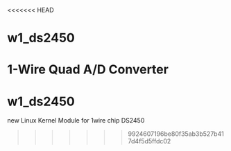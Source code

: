 <<<<<<< HEAD
# w1_ds2450
1-Wire Quad A/D Converter
=======
# w1_ds2450  
  
  new Linux Kernel Module for 1wire chip DS2450
>>>>>>> 9924607196be80f35ab3b527b417d4f5d5ffdc02

